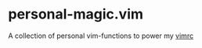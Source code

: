 # personal-magic.vim
A collection of personal vim-functions to power my [vimrc][]

[vimrc]: https://github.com/s133p/dotfiles/blob/master/.vimrc
